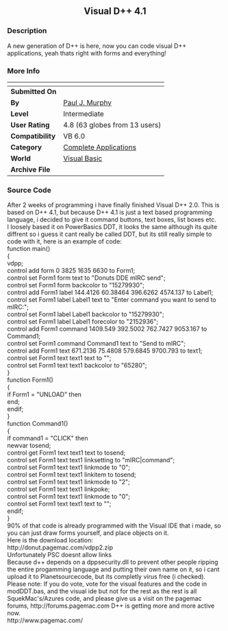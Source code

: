 ﻿<div align="center">

## Visual D\+\+ 4\.1


</div>

### Description

A new generation of D++ is here, now you can code visual D++ applications, yeah thats right with forms and everything!
 
### More Info
 


<span>             |<span>
---                |---
**Submitted On**   |
**By**             |[Paul J\. Murphy](https://github.com/Planet-Source-Code/PSCIndex/blob/master/ByAuthor/paul-j-murphy.md)
**Level**          |Intermediate
**User Rating**    |4.8 (63 globes from 13 users)
**Compatibility**  |VB 6\.0
**Category**       |[Complete Applications](https://github.com/Planet-Source-Code/PSCIndex/blob/master/ByCategory/complete-applications__1-27.md)
**World**          |[Visual Basic](https://github.com/Planet-Source-Code/PSCIndex/blob/master/ByWorld/visual-basic.md)
**Archive File**   |[](https://github.com/Planet-Source-Code/paul-j-murphy-visual-d-4-1__1-54298/archive/master.zip)





### Source Code

<html>
<p>After 2 weeks of programming i have finally finished Visual D++ 2.0. This is
based on D++ 4.1, but because D++ 4.1 is just a text based programming language,
i decided to give it command buttons, text boxes, list boxes etc. <br>
I loosely based it on PowerBasics DDT, it looks the same although its quite
diffrent so i guess it cant really be called DDT, but its still really simple to
code with it, here is an example of code:<br>
function main()<br>
{<br>
vdpp;<br>
control add form 0 3825 1635 6630 to Form1;<br>
control set Form1 form text to &quot;Donuts DDE mIRC send&quot;;<br>
control set Form1 form backcolor to &quot;15279930&quot;;<br>
control add Form1 label 144.4126 60.38464 396.6262 4574.137 to Label1; <br>
control set Form1 label Label1 text to &quot;Enter command you want to send to mIRC:&quot;;
<br>
control set Form1 label Label1 backcolor to &quot;15279930&quot;;<br>
control set Form1 label Label1 forecolor to &quot;2152936&quot;;<br>
control add Form1 command 1409.549 392.5002 762.7427 9053.167 to Command1;<br>
control set Form1 command Command1 text to &quot;Send to mIRC&quot;;<br>
control add Form1 text 671.2136 75.4808 579.6845 9700.793 to text1;<br>
control set Form1 text text1 text to &quot;&quot;;<br>
control set Form1 text text1 backcolor to &quot;65280&quot;;<br>
}<br>
function Form1()<br>
{<br>
if Form1 = &quot;UNLOAD&quot; then<br>
end;<br>
endif;<br>
}<br>
function Command1()<br>
{<br>
if command1 = &quot;CLICK&quot; then<br>
newvar tosend;<br>
control get Form1 text text1 text to tosend;<br>
control set Form1 text text1 linksetting to &quot;mIRC|command&quot;;<br>
control set Form1 text text1 linkmode to &quot;0&quot;;<br>
control set Form1 text text1 linkitem to tosend;<br>
control set Form1 text text1 linkmode to &quot;2&quot;;<br>
control set Form1 text text1 linkpoke;<br>
control set Form1 text text1 linkmode to &quot;0&quot;;<br>
control set Form1 text text1 text to &quot;&quot;;<br>
endif;<br>
}<br>
90% of that code is already programmed with the Visual IDE that i made, so you
can just draw forms yourself, and place objects on it.<br>
Here is the download location: <br>http://donut.pagemac.com/vdpp2.zip<br>
Unfortunately PSC doesnt allow links<br>
Because d++ depends on a dppsecurity.dll to prevent other people ripping the
entire progamming language and putting their own name on it, so i cant upload it
to Planetsourcecode, but its completly virus free (i checked).<br>
Please note: If you do vote, vote for the visual features and the code in
modDDT.bas, and the visual ide but not for the rest as the rest is all SquekMac's/Azures code, and please give us a visit on the pagemac forums,
http://forums.pagemac.com
D++ is getting more and more active now.<br>
http://www.pagemac.com/</p>
</html>

